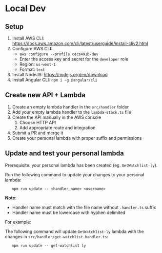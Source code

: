 # Local Dev
## Setup
1. Install AWS CLI: https://docs.aws.amazon.com/cli/latest/userguide/install-cliv2.html
1. Configure AWS CLI:
   - `aws configure --profile cecs491b-dev`
   - Enter the access key and secret for the `developer` role
   - Region: `us-west-1`
   - Format: `text`
1. Install NodeJS: https://nodejs.org/en/download
1. Install Angular CLI: `npm i -g @angular/cli`

## Create new API + Lambda
1. Create an empty lambda handler in the `src/handler` folder
2. Add your empty lambda handler to the `lambda-stack.ts` file
3. Create the API manually in the AWS console
   1. Choose HTTP API
   2. Add appropriate route and integration
4. Submit a PR and merge it
5. Create your personal lambda with proper suffix and permissions

## Update and test your personal lambda
Prerequisite: your personal lambda has been created (eg. `GetWatchlist-ly`).

Run the following command to update your changes to your personal lambda:
```
   npm run update -- <handler_name> <username>
```

**Note:**
- Handler name must match with the file name without `.handler.ts` suffix
- Handler name must be lowercase with hyphen delimited

For example:

The following command will update `GetWatchlist-ly` lambda with the changes in `src/handler/get-watchlist.handler.ts`:

```
   npm run update -- get-watchlist ly
```
